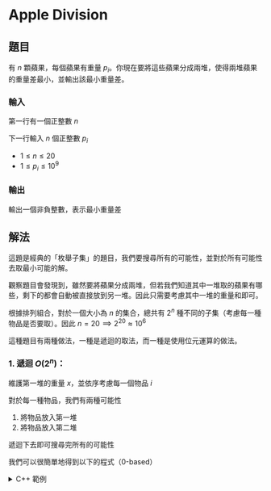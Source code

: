 Apple Division
===

題目
---
有 $n$ 顆蘋果，每個蘋果有重量 $p_i$。你現在要將這些蘋果分成兩堆，使得兩堆蘋果的重量差最小，並輸出該最小重量差。

### 輸入

第一行有一個正整數 $n$

下一行輸入 $n$ 個正整數 $p_i$

- $1 \le n \le 20$
- $1 \le p_i \le 10^9$

### 輸出

輸出一個非負整數，表示最小重量差


解法
---

這題是經典的「枚舉子集」的題目，我們要搜尋所有的可能性，並對於所有可能性去取最小可能的解。

觀察題目會發現到，雖然要將蘋果分成兩堆，但若我們知道其中一堆取的蘋果有哪些，剩下的都會自動被直接放到另一堆。因此只需要考慮其中一堆的重量和即可。

根據排列組合，對於一個大小為 $n$ 的集合，總共有 $2^n$ 種不同的子集（考慮每一種物品是否要取）。因此 $n = 20 \implies 2^{20} \approx 10^6$

這種題目有兩種做法，一種是遞迴的取法，而一種是使用位元運算的做法。

### 1. 遞迴 $O(2^n)$：

維護第一堆的重量 $x$，並依序考慮每一個物品 $i$

對於每一種物品，我們有兩種可能性
1. 將物品放入第一堆
2. 將物品放入第二堆

遞迴下去即可搜尋完所有的可能性

我們可以很簡單地得到以下的程式（0-based）

<details>
<summary>C++ 範例 </summary>
```cpp
#include <bits/stdc++.h>
#define int long long
#define IO ios_base::sync_with_stdio(0), cin.tie(0)
 
using namespace std;
 
int n, sum, ans = 1e18, arr[25];
 
void cal(int now, int val) {
    if(now == n) {
        ans = min(ans, abs(abs(sum - val) - val));
        return;
    }
    cal(now + 1, val + arr[now]);
    cal(now + 1, val);
}
 
signed main() {
    IO;
    cin >> n;
    for(int i = 0; i < n; i++) {
        cin >> arr[i];
        sum += arr[i];
    }
    cal(0, 0);
    cout << ans;
}
```
</details>

### 2. 位元枚舉 $O(n2^n)$

假設我們將選取物品當作是 $1$，而不選當作是 $0$

則我們可以將所有可能性列出來（以下為 $3$ 顆蘋果的可能性）：

$$000, 001, 010, 011, 100, 101, 110, 111$$

會發現這八種其實若看成二進位的形式，會恰好能表示 $0 \sim (2^n-1)$ 的每一個數字，因此，我們可以使用一個 for 迴圈，並使用位元運算的方式去判斷答案。

**Note:** 儘管這個方式比前一個多了一個 $n$，但實際上跑起來的時間不會差太多（遞迴很慢），也可以注意到其實 $n$ 很小，對於整體答案的影響並不大

**Note 2:** 這個問題是 Subset Sum 問題的變種，實際上這個問題為 NP-Complete 的問題，現在是否有足夠快速的演算法仍為未知。但同樣題目的變種「背包問題」則是動態規劃的經典問題，當值域被限制時，可以用更快的方式解決問題

<details>
<summary>C++ 範例 </summary>
```cpp
#include <bits/stdc++.h>
#define int long long
#define IO ios_base::sync_with_stdio(0), cin.tie(0)

using namespace std;

int n, sum, ans = 1e18, arr[25];

signed main() {
    IO;
    cin >> n;
    for(int i = 0; i < n; i++) {
        cin >> arr[i];
    }
    for(int i = 0; i < (1 << n); i++) {
        int fir = 0, sec = 0;
        for(int j = 0; j < n; j++) {
            if(i & (1 << j)) {
                fir += arr[j];
            }
            else {
                sec += arr[j];
            }
        }
        ans = min(ans, abs(fir - sec));
    }
    cout << ans;
}
```
</details>

